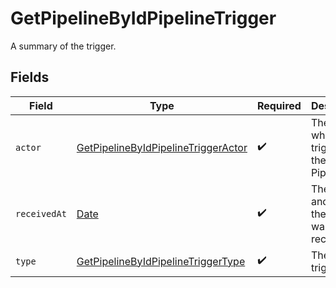 # GetPipelineByIdPipelineTrigger

A summary of the trigger.


## Fields

| Field                                                                                                 | Type                                                                                                  | Required                                                                                              | Description                                                                                           |
| ----------------------------------------------------------------------------------------------------- | ----------------------------------------------------------------------------------------------------- | ----------------------------------------------------------------------------------------------------- | ----------------------------------------------------------------------------------------------------- |
| `actor`                                                                                               | [GetPipelineByIdPipelineTriggerActor](../../models/operations/getpipelinebyidpipelinetriggeractor.md) | :heavy_check_mark:                                                                                    | The user who triggered the Pipeline.                                                                  |
| `receivedAt`                                                                                          | [Date](https://developer.mozilla.org/en-US/docs/Web/JavaScript/Reference/Global_Objects/Date)         | :heavy_check_mark:                                                                                    | The date and time the trigger was received.                                                           |
| `type`                                                                                                | [GetPipelineByIdPipelineTriggerType](../../models/operations/getpipelinebyidpipelinetriggertype.md)   | :heavy_check_mark:                                                                                    | The type of trigger.                                                                                  |